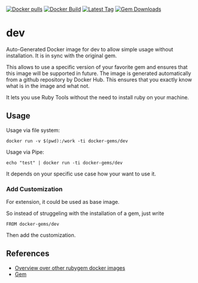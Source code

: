 [![Docker pulls](https://img.shields.io/docker/pulls/rubygem/dev.svg)](https://hub.docker.com/r/rubygem/dev/)
[![Docker Build](https://img.shields.io/docker/automated/rubygem/dev.svg)](https://hub.docker.com/r/rubygem/dev/)
[![Latest Tag](https://img.shields.io/github/tag/docker-rubygem/dev.svg)](https://hub.docker.com/r/rubygem/dev/)
[![Gem Downloads](https://img.shields.io/gem/dt/dev.svg)](https://rubygems.org/gems/dev/)
# dev

Auto-Generated Docker image for dev to allow simple usage without installation.
It is in sync with the original gem.

This allows to use a specific version of your favorite gem and ensures that this image will be supported in future.
The image is generated automatically from a github repository by Docker Hub.
This ensures that you exactly know what is in the image and what not.

It lets you use Ruby Tools without the need to install ruby on your machine.

## Usage

Usage via file system:

`docker run -v $(pwd):/work -ti docker-gems/dev`

Usage via Pipe:

`echo "test" | docker run -ti docker-gems/dev`

It depends on your specific use case how your want to use it.

### Add Customization

For extension, it could be used as base image.

So instead of struggeling with the installation of a gem, just write

`FROM docker-gems/dev`

Then add the customization.

## References

 - [Overview over other rubygem docker images](https://github.com/thinkbot/docker-rubygem)
 - [Gem](https://rubygems.org/gems/dev/)
